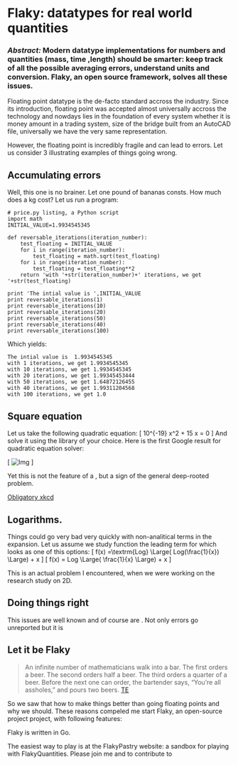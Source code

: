 Flaky: datatypes for real world quantities
===============================



### *Abstract:* Modern datatype implementations for numbers and quantities (mass, time ,length) should be smarter: keep track of all the possible averaging errors, understand units and conversion. Flaky, an open source framework, solves all these issues.


Floating point datatype is the de-facto standard accross the industry. Since its introduction, floating point was accepted almost universally accross the technology and nowdays lies in the foundation of every system whether it is money amount in a trading system, size of the bridge built from an AutoCAD file, universally we have the very same representation.

However, the floating point is incredibly fragile and can lead to errors. Let us consider 3 illustrating examples of things going wrong.

Accumulating errors
-----------------------
Well, this one is no brainer. Let one pound of bananas consts. How much does a kg cost? Let us run a program:

    # price.py listing, a Python script
    import math
    INITIAL_VALUE=1.9934545345

    def reversable_iterations(iteration_number):
        test_floating = INITIAL_VALUE
        for i in range(iteration_number):
            test_floating = math.sqrt(test_floating)
        for i in range(iteration_number):
            test_floating = test_floating**2
        return 'with '+str(iteration_number)+' iterations, we get '+str(test_floating)

    print 'The intial value is ',INITIAL_VALUE
    print reversable_iterations(1)
    print reversable_iterations(10)
    print reversable_iterations(20)
    print reversable_iterations(50)
    print reversable_iterations(40)
    print reversable_iterations(100)

Which yields:

    The intial value is  1.9934545345
    with 1 iterations, we get 1.9934545345
    with 10 iterations, we get 1.9934545345
    with 20 iterations, we get 1.99345453444
    with 50 iterations, we get 1.64872126455
    with 40 iterations, we get 1.99311204568
    with 100 iterations, we get 1.0

Square equation
---------------------
Let us take the following quadratic equation:
    \[ 10^{-19} x^2 + 15 x = 0 \]
And solve it using the library of your choice. Here is the first Google result for quadratic equation solver:

\[
![Img](http://dimaborzov.com/img/QuadraticEquation.png)
\]

Yet this is not the feature of a , but a sign of the general deep-rooted problem.

[Obligatory xkcd](http://what-if.xkcd.com/11/)


Logarithms.
-----------------------
Things could go very bad very quickly with non-analitical terms in the expansion. Let us assume we study function the leading term for which looks as one of this options:
    \[ f(x) =\textrm{Log} \Large( Log(\frac{1}{x}) \Large) + x \]
    \[ f(x) = Log \Large( \frac{1}{x} \Large) + x \]

This is an actual problem I encountered, when we were working on the research study on 2D.


Doing things right
---------------------------------
This issues are well known and of course are . Not only errors go unreported but it is

Let it be Flaky
----------------

> An infinite number of mathematicians walk into a bar. The first orders a beer. The second orders half a beer. The third orders a quarter of a beer. Before the next one can order, the bartender says, “You’re all assholes,” and pours two beers.
>[TE](http://www.komplexify.com/math/jokes/MathWalksIntoABar3.html)


So we saw that how to make things better than going floating points and why we should. These reasons compeled me start Flaky, an open-source project project, with following features:

Flaky is written in Go.

The easiest way to play is at the FlakyPastry website: a sandbox for playing with FlakyQuantities.
Please join me and to contribute to




